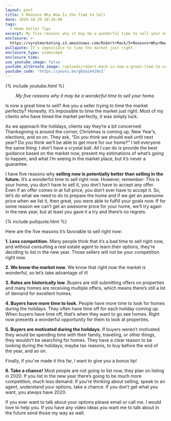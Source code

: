 ```yaml
---
layout: post
title: 5 Reasons Why Now Is the Time to Sell
date: 2019-10-29 20:28:00
tags:
  - Home Seller Tips
excerpt: My five reasons why it may be a wonderful time to sell your home.
enclosure: >-
  https://vyralmarketing.s3.amazonaws.com/Robert+Mack/5+Reasons+Why+Now+Is+the+Time+to+Sell.mp4
pullquote: It’s impossible to time the market just right.
enclosure_type: video/mp4
enclosure_time:
use_youtube_image: false
youtube_alternate_image: /uploads/robert-mack-is-now-a-great-time-to-sell-youtube.png
youtube_code: 'https://youtu.be/gEUaik41NxI'
---
```


{% include youtube.html %}

<p style="text-align: center;"><em>My five reasons why it may be a wonderful time to sell your home.</em></p>

Is now a great time to sell? Are you a seller trying to time the market perfectly? Honestly, it’s impossible to time the market just right. Most of my clients who have timed the market perfectly, it was simply luck.&nbsp;

As we approach the holidays, clients say they’re a bit concerned: Thanksgiving is around the corner, Christmas is coming up, New Year’s, elections, and so on. They ask, “Do you think we should wait until next year? Do you think we’ll be able to get more for our home?” I tell everyone the same thing: I don’t have a crystal ball. All I can do is provide the best guidance based on the market now, present my estimations of what’s going to happen, and what I’m seeing in the market place, but it’s never a guarantee.&nbsp;

I have five reasons why **selling now is potentially better than selling in the future.** It’s a wonderful time to sell right now. However, remember: This is your home, you don’t have to sell it, you don’t have to accept any offer. Even if an offer comes in at full price, you don’t ever have to accept it. So, let’s do what we need to do to prepare the home and if we get an awesome price when we list it, then great, you were able to fulfill your goals now. If for some reason we can’t get an awesome price for your home, we’ll try again in the new year, but at least you gave it a try and there’s no regrets.&nbsp;

{% include pullquote.html %}

Here are the five reasons it’s favorable to sell right now:

**1\. Less competition.** Many people think that it’s a bad time to sell right now, and without consulting a real estate agent to learn their options, they’re deciding to list in the new year. Those sellers will not be your competition right now.&nbsp;

**2\. We know the market now.** We know that right now the market is wonderful, so let’s take advantage of it\!

**3\. Rates are historically low.** Buyers are still submitting offers on properties and many homes are receiving multiple offers, which means there’s still a lot of demand for excellent homes.&nbsp;

**4\. Buyers have more time to look.** People have more time to look for homes during the holidays. They often have time off for each holiday coming up. When buyers have time off, that’s when they want to go see homes. Right now presents a wonderful opportunity for them to look at properties.&nbsp;

**5\. Buyers are motivated during the holidays.** If buyers weren’t motivated they would be spending time with their family, traveling, or other things, they wouldn’t be searching for homes. They have a clear reason to be looking during the holidays; maybe tax reasons, to buy before the end of the year, and so on.&nbsp;

Finally, if you’ve made it this far, I want to give you a bonus tip\!&nbsp;

**6\. Take a chance\!** Most people are not going to list now, they plan on listing in 2020. If you list in the new year there’s going to be much more competition, much less demand. If you’re thinking about selling, speak to an agent, understand your options, take a chance. If you don’t get what you want, you always have 2020.&nbsp;

If you ever want to talk about your options please email or call me. I would love to help you. If you have any video ideas you want me to talk about in the future send those my way as well.